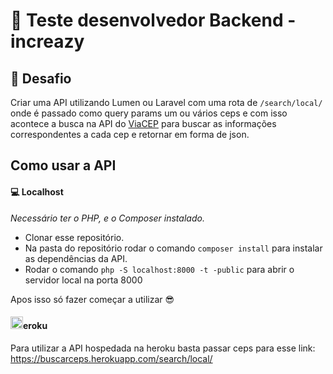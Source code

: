 # :rocket: Teste desenvolvedor Backend - increazy


## 🤔 Desafio
Criar uma API utilizando Lumen ou Laravel com uma rota de `/search/local/` onde é passado como query params um ou vários ceps e com isso acontece a busca na API do [ViaCEP](https://viacep.com.br/) para buscar as informações correspondentes a cada cep e retornar em forma de json.

## Como usar a API

#### :computer:  Localhost
*Necessário ter o PHP, e o Composer instalado.*
- Clonar esse repositório.
- Na pasta do repositório rodar o comando `composer install` para instalar as dependências da API.
- Rodar o comando `php -S localhost:8000 -t -public` para abrir o servidor local na porta 8000

Apos isso só fazer começar a utilizar :sunglasses:


#### <img src="https://www.herokucdn.com/favicons/favicon.ico" width="20">eroku

Para utilizar a API hospedada na heroku basta passar ceps para esse link: https://buscarceps.herokuapp.com/search/local/


